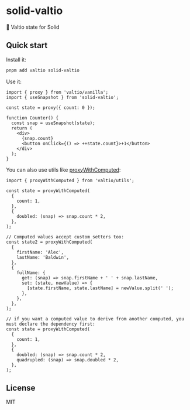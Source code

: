 # solid-valtio

💊 Valtio state for Solid

## Quick start

Install it:

```bash
pnpm add valtio solid-valtio
```

Use it:

```tsx
import { proxy } from 'valtio/vanilla';
import { useSnapshot } from 'solid-valtio';

const state = proxy({ count: 0 });

function Counter() {
  const snap = useSnapshot(state);
  return (
    <div>
      {snap.count}
      <button onClick={() => ++state.count}>+1</button>
    </div>
  );
}
```

You can also use utils like [proxyWithComputed](https://github.com/pmndrs/valtio#proxywithcomputed-util):

```tsx
import { proxyWithComputed } from 'valtio/utils';

const state = proxyWithComputed(
  {
    count: 1,
  },
  {
    doubled: (snap) => snap.count * 2,
  },
);

// Computed values accept custom setters too:
const state2 = proxyWithComputed(
  {
    firstName: 'Alec',
    lastName: 'Baldwin',
  },
  {
    fullName: {
      get: (snap) => snap.firstName + ' ' + snap.lastName,
      set: (state, newValue) => {
        [state.firstName, state.lastName] = newValue.split(' ');
      },
    },
  },
);

// if you want a computed value to derive from another computed, you must declare the dependency first:
const state = proxyWithComputed(
  {
    count: 1,
  },
  {
    doubled: (snap) => snap.count * 2,
    quadrupled: (snap) => snap.doubled * 2,
  },
);
```

## License

MIT
